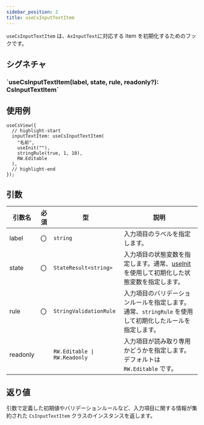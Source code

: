 ```yaml
---
sidebar_position: 2
title: useCsInputTextItem
---
```


`useCsInputTextItem` は、`AxInputText`に対応する Item を初期化するためのフックです。

## シグネチャ

<h3>`useCsInputTextItem(label, state, rule, readonly?): CsInputTextItem`</h3>

## 使用例

```tsx
useCsView({
  // highlight-start
  inputTextItem: useCsInputTextItem(
    "名前",
    useInit(""),
    stringRule(true, 1, 10),
    RW.Editable
  ),
  // highlight-end
});
```

## 引数

| 引数名   | 必須 | 型                           | 説明                                                                                                                               |
| -------- | ---- | ---------------------------- | ---------------------------------------------------------------------------------------------------------------------------------- |
| label    | 〇   | `string`                     | 入力項目のラベルを指定します。 　                                                                                                  |
| state    | 〇   | `StateResult<string>`        | 入力項目の状態変数を指定します。通常、[useInit](../default-value-preference/useInit.md) を使用して初期化した状態変数を指定します。 |
| rule     | 〇   | `StringValidationRule`       | 入力項目のバリデーションルールを指定します。 通常、`stringRule` を使用して初期化したルールを指定します。                           |
| readonly |      | `RW.Editable \| RW.Readonly` | 入力項目が読み取り専用かどうかを指定します。デフォルトは `RW.Editable` です。 　                                                   |

## 返り値

引数で定義した初期値やバリデーションルールなど、入力項目に関する情報が集約された `CsInputTextItem` クラスのインスタンスを返します。
